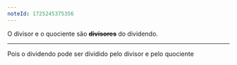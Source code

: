 ```yaml
---
noteId: 1725245375356
---
```


O divisor e o quociente são ~~**divisores**~~ do dividendo.

---

Pois o dividendo pode ser dividido pelo divisor e pelo quociente

